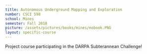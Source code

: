 ```yaml
---
title: Autonomous Underground Mapping and Exploration
number: CSCI 598
school: Mines
semester: Fall 2018
picture: /assets/pictures/books/mines/nobook.PNG
layout: specific-course
---
```

Project course participating in the DARPA Subterannean Challenge!